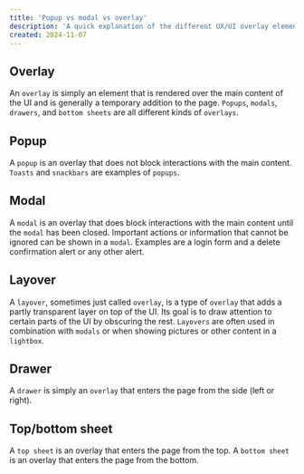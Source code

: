 ```yaml
---
title: 'Popup vs modal vs overlay'
description: 'A quick explanation of the different UX/UI overlay elements and how to correctly name them.'
created: 2024-11-07
---
```


## Overlay
An `overlay` is simply an element that is rendered over the main content of the UI and is generally a temporary addition to the page. `Popups`, `modals`, `drawers`, and `bottom sheets` are all different kinds of `overlays`. 

## Popup
A `popup` is an overlay that does not block interactions with the main content. `Toasts` and `snackbars` are examples of `popups`.

## Modal
A `modal` is an overlay that does block interactions with the main content until the `modal` has been closed. Important actions or information that cannot be ignored can be shown in a `modal`. Examples are a login form and a delete confirmation alert or any other alert.

## Layover
A `layover`, sometimes just called `overlay`, is a type of `overlay` that adds a partly transparent layer on top of the UI. Its goal is to draw attention to certain parts of the UI by obscuring the rest. `Layovers` are often used in combination with `modals` or when showing pictures or other content in a `lightbox`.

## Drawer
A `drawer` is simply an `overlay` that enters the page from the side (left or right).

## Top/bottom sheet
A `top sheet` is an overlay that enters the page from the top. A `bottom sheet` is an overlay that enters the page from the bottom. 
